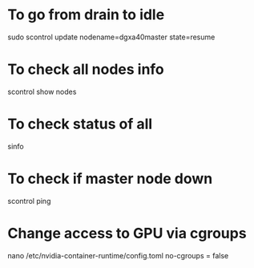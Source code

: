 # To go from drain to idle
sudo scontrol update nodename=dgxa40master state=resume

# To check all nodes info
scontrol show nodes

# To check status of all
sinfo

# To check if master node down
scontrol ping

# Change access to GPU via cgroups
nano /etc/nvidia-container-runtime/config.toml
no-cgroups = false
